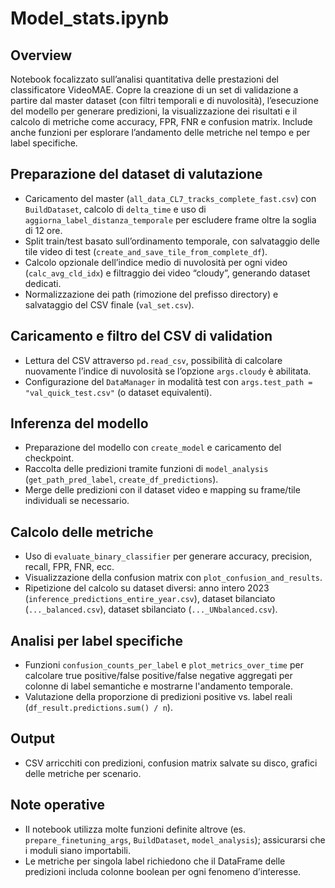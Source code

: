 # Model_stats.ipynb

## Overview
Notebook focalizzato sull’analisi quantitativa delle prestazioni del classificatore VideoMAE. Copre la creazione di un set di validazione a partire dal master dataset (con filtri temporali e di nuvolosità), l’esecuzione del modello per generare predizioni, la visualizzazione dei risultati e il calcolo di metriche come accuracy, FPR, FNR e confusion matrix. Include anche funzioni per esplorare l’andamento delle metriche nel tempo e per label specifiche.

## Preparazione del dataset di valutazione
- Caricamento del master (`all_data_CL7_tracks_complete_fast.csv`) con `BuildDataset`, calcolo di `delta_time` e uso di `aggiorna_label_distanza_temporale` per escludere frame oltre la soglia di 12 ore.
- Split train/test basato sull’ordinamento temporale, con salvataggio delle tile video di test (`create_and_save_tile_from_complete_df`).
- Calcolo opzionale dell’indice medio di nuvolosità per ogni video (`calc_avg_cld_idx`) e filtraggio dei video “cloudy”, generando dataset dedicati.
- Normalizzazione dei path (rimozione del prefisso directory) e salvataggio del CSV finale (`val_set.csv`).

## Caricamento e filtro del CSV di validation
- Lettura del CSV attraverso `pd.read_csv`, possibilità di calcolare nuovamente l’indice di nuvolosità se l’opzione `args.cloudy` è abilitata.
- Configurazione del `DataManager` in modalità test con `args.test_path = "val_quick_test.csv"` (o dataset equivalenti).

## Inferenza del modello
- Preparazione del modello con `create_model` e caricamento del checkpoint.
- Raccolta delle predizioni tramite funzioni di `model_analysis` (`get_path_pred_label`, `create_df_predictions`).
- Merge delle predizioni con il dataset video e mapping su frame/tile individuali se necessario.

## Calcolo delle metriche
- Uso di `evaluate_binary_classifier` per generare accuracy, precision, recall, FPR, FNR, ecc.
- Visualizzazione della confusion matrix con `plot_confusion_and_results`.
- Ripetizione del calcolo su dataset diversi: anno intero 2023 (`inference_predictions_entire_year.csv`), dataset bilanciato (`..._balanced.csv`), dataset sbilanciato (`..._UNbalanced.csv`).

## Analisi per label specifiche
- Funzioni `confusion_counts_per_label` e `plot_metrics_over_time` per calcolare true positive/false positive/false negative aggregati per colonne di label semantiche e mostrarne l'andamento temporale.
- Valutazione della proporzione di predizioni positive vs. label reali (`df_result.predictions.sum() / n`).

## Output
- CSV arricchiti con predizioni, confusion matrix salvate su disco, grafici delle metriche per scenario.

## Note operative
- Il notebook utilizza molte funzioni definite altrove (es. `prepare_finetuning_args`, `BuildDataset`, `model_analysis`); assicurarsi che i moduli siano importabili.
- Le metriche per singola label richiedono che il DataFrame delle predizioni includa colonne boolean per ogni fenomeno d’interesse.
